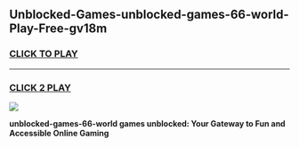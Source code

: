 
## Unblocked-Games-unblocked-games-66-world-Play-Free-gv18m
<h3>
<a href="https://premium76.site?title=unblocked-games-66-world&ref=20A">CLICK TO PLAY</a></h3>
<hr>

<h3>
<a href="https://premium76.site?title=unblocked-games-66-world&ref=20A">CLICK 2 PLAY</a>
  
</h3>

<a href="https://premium76.site?title=unblocked-games-66-world&ref=20A"><img src="https://clearcache.store/games.png"></a>


**unblocked-games-66-world games unblocked: Your Gateway to Fun and Accessible Online Gaming**
